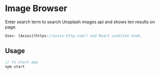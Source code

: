 # Image Browser

Enter search term to search Unsplash images api and shows ten results on page.

```js
Uses: [Axios](https://axios-http.com/) and React useState hook.
```

## Usage

```js
// to start app
npm start
```
